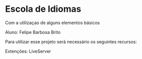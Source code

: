 # Escola de Idiomas

Com a utilizaçao de alguns elementos básicos

Aluno: Felipe Barbosa Brito

Para utilizar esse projeto será necessário os
seguintes recursos:

Extenções: LiveServer

